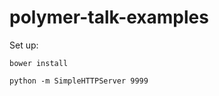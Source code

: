 polymer-talk-examples
=====================


Set up:


```bower install```


```python -m SimpleHTTPServer 9999```
